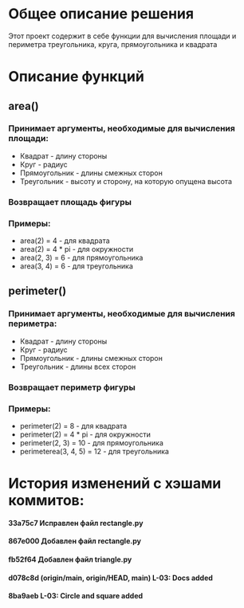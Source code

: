 # Общее описание решения

Этот проект содержит в себе функции для вычисления площади и периметра треугольника, круга, прямоугольника и квадрата

# Описание функций

## area()

### Принимает аргументы, необходимые для вычисления площади:

+ Квадрат - длину стороны
+ Круг - радиус
+ Прямоугольник - длины смежных сторон
+ Треугольник - высоту и сторону, на которую опущена высота

### Возвращает площадь фигуры

### Примеры:

+ area(2) = 4 - для квадрата
+ area(2) = 4 * pi - для окружности
+ area(2, 3) = 6 - для прямоугольника
+ area(3, 4) = 6 - для треугольника

## perimeter()

### Принимает аргументы, необходимые для вычисления периметра:

+ Квадрат - длину стороны
+ Круг - радиус
+ Прямоугольник - длины смежных сторон
+ Треугольник - длины всех сторон

### Возвращает периметр фигуры

### Примеры:

+ perimeter(2) = 8 - для квадрата
+ perimeter(2) = 4 * pi - для окружности
+ perimeter(2, 3) = 10 - для прямоугольника
+ perimeterea(3, 4, 5) = 12 - для треугольника

# История изменений с хэшами коммитов:

#### 33a75c7 Исправлен файл rectangle.py

#### 867e000 Добавлен файл rectangle.py

#### fb52f64 Добавлен файл triangle.py

#### d078c8d (origin/main, origin/HEAD, main) L-03: Docs added

#### 8ba9aeb L-03: Circle and square added


